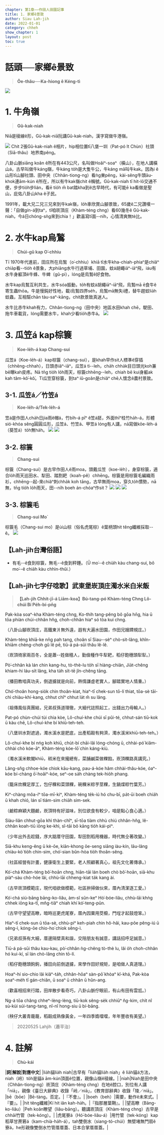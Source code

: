 ```yaml
---
chapter: 第1章——作田人田園記事
title: 1. 家鄉ê景致
author: Siau Lah-jih
date: 2022-01-01
category: chheh
show_chapter: 1
layout: post
toc: true
---
```


# 話頭──家鄉ê景致
> **Ōe-thâu──Ka-hiong ê Kéng-tì**

![](../too5/01/1-1-1.牛角嶺.jpg)

# 1. 牛角嶺 
> **Gû-kak-niah**

Niā是稜線ê形，Gû-kak-niā阮講Gû-kak-niah，漢字寫做牛港嶺。

![](../too5/01/1-1-2.牛角嶺.jpg)
Chit 2張Gû-kak-niah ê相片，hip相位置tī八堡一圳（Pat-pó It Chùn）社頭（Siā-thâu）地界南pêng。

八卦山脈siāng koân ê所在有443公尺，名叫做Hoâiⁿ-soaⁿ（橫山），在地人講橫山á，古早叫做牛káng嶺，牛káng to̍h是大隻牛公，牛káng mā叫牛kak。因為i ê山形tī山腳社頭、田中央（Chhân-tiong-ng）看ǹg東pêng，kài-sêng牛頭āu-khok連ām-kún ê所在，所以有牛kak嶺chit ê稱號。Gû-kak-niah tī hit-lō交通不便，步步tio̍h步lián，看ē tio̍h m̄ bat踏kha到ê古早時代，有可能ē ka看做是聖山，庇佑八卦山kha ê子民。

1991年，載大兄二兄三兄來到牛kak嶺，lo̍h車欣賞山腳景致，65歲ê二兄讚嘆一聲：「自做gín-á到taⁿ，tī咱崁頂庄（Khàm-téng chng）看60幾冬ê Gû-kak-niah，今á日chóng-sǹg來到chia！」歡喜寫tī面--ni̍h，心情清爽無tè比。

# 2. 水牛kap烏鶖
> **Chúi-gû kap O͘-chhiu**

Tī 1970年代進前，田庄所在烏鶖（o͘-chhiu）khiā tī水牛kha-chiah-phiaⁿ是chiâⁿ chia̍p看--tio̍h ê景象，大phiāng水牛行過草埔、田園，蚊á胡蠅iāⁿ-iāⁿ飛，iáu有水牛身軀頂ê牛蜂、牛蜱（gû-pi），lóng是烏鶖ê好食物。

水牛kap烏鶖互利共生，水牛sóa振動，to̍h有蚊á胡蠅iāⁿ-iāⁿ飛，烏鶖mā ē食牛ê寄生蟲thōa。牛是慢鈍好性地，載i烏鶖四界se̍h，烏鶖mā無失i禮，替牛趕蚊lia̍h蚊蟲，互相幫chān tàu-saⁿ-kāng，chit款景致真迷人。

水牛比赤牛khah有力，Chhân-tiong-ng（田中央）地區水田khah chē，駛田、拖牛車載貨，lóng需要水牛，khah少看tio̍h赤牛á。
![](../too5/01/1-2-2.水牛烏鶖.jpg)

# 3. 瓜笠á kap棕簑
> **Koe-le̍h-á kap Chang-sui**

瓜笠á（Koe-le̍h-á）kap棕簑（chang-sui），是khah早作sit人標準ê穿插（chhēng-chhah），日頭赤iāⁿ-iāⁿ，瓜笠á tì--leh，cha̍h chha̍k目日頭光koh兼bē曝kah皮疼。Nā tn̄g tio̍h lo̍h雨天，棕簑chhēng--leh，chiah bē kui身軀ak kah tâm-kô͘-kô͘。Tì瓜笠穿棕簑，到taⁿ iû-goân是chiâⁿ chē人懷念ê農村景致。

## 3-1. 瓜笠á／竹笠á
> **Koe-le̍h-á/Tek-le̍h-á**

笠á是作田人cha̍h日jia雨ê帽á，竹bi̍h-á pīⁿ ê笠á胚，外面thīⁿ桂竹ha̍h-á，形體sió-khóa sêng圓圓瓜形，瓜笠á、竹笠á、甲笠á lóng有人講，nā寫做kôe-le̍h-á（葵笠á）to̍h無ha̍h。
![](../too5/01/1-6-1.瓜笠仔.jpg)
![](../too5/01/1-6-2.竹笠仔.jpg)

## 3-2. 棕簑
> **Chang-sui**

棕簑（Chang-sui）是古早作田人ê雨moa，頭戴瓜笠（koe-le̍h），身穿棕簑，適合lo̍h雨天巡田水、犁田、踏割耙（koah-pê）chhēng。棕簑是用棕簑毛編織雨衫，chhēng--起-來chiâⁿ刺chha̍k koh tāng，古早無雨moa，穿久to̍h慣勢，nā無，tn̄g tio̍h lo̍h雨天，田--ni̍h boeh án-chóaⁿ作sit？
![](../too5/01/1-6-3.棕簑.jpg)
![](../too5/01/1-6-4.棕簑.jpg)
![](../too5/01/1-6-5.棕簑.jpg)

## 3-3. 棕簑毛
> **Chang-sui Mo͘**

棕簑毛（Chang-sui mo͘）是ùi山棕（俗名虎尾棕）ê葉柄頭hit têng纖維採取--ê。
![](../too5/01/1-6-6.棕樹.jpg)

## 【Lah-jih台灣俗語】
- 有毛--ê食到棕簑，無毛--ê食到秤錘。（Ū mo͘--ê chia̍h kàu chang-sui, bô mo͘--ê chia̍h kàu chhìn-thûi.）

## 【Lah-jih七字仔唸歌】武東堡崁頂庄濁水米白米飯
> **【Lah-jih Chhit-jī-á Liām-koa】Bú-tang-pó Khàm-téng Chng Lô-chúi Bí Pe̍h-bí-pn̄g**

Pak-kòa soaⁿ-kha Khàm-téng chng, Ko-thih tang-pêng bô gōa hn̄g,
hia ū tōa phiàn chúi-chhân hn̂g, choh-chhân hiaⁿ só tòa kui chng.

（八卦山腳崁頂庄，高鐵東爿無外遠，遐有大遍水田園，作田兄嫂蹛規庄。）

Khàm-téng khiā-ke nn̄g pah tang, choân sī Siau--sèⁿ chò-sit-lâng,
khîn-khiām chèng-choh gû lê pē, tiū-á pá-sūi thâu lê-lê.

（崁頂徛家兩百冬，全是蕭--姓做穡人，勤儉種作牛犁耙，稻仔飽穗頭犁犁。）

Pò͘-chhân kà lán chin kang-hu, tò-thè-lu to̍h sī hiàng-chiân,
Jia̍t-chêng khiam-hi láu-si̍t lâng, kha ta̍h si̍t-tē jîn-chêng tāng.

（播田教咱真功夫，倒退攄就是向前，熱情謙虛老實人，腳踏實地人情重。）

Chó͘-thoân hong-sio̍k chin thoân-kiat, hiaⁿ-tī chek-sun tō-lí thiat,
tōa-sè tāi-chì chiàu-khí-kang, chhut chîⁿ chhut la̍t m̄ su lâng.

（祖傳風俗真團結，兄弟叔孫道理徹，大細代誌照起工，出錢出力毋輸人。）

Pat-pó chùn-chúi tùi chia kòe, Lô-chuí-khe chúi sī pûi-té,
chhut-sán tiū-kok ū kàu chē, Lô-chuí-khe bí khiū-teh-teh.

（八堡圳水對遮過，濁水溪水是肥底，出產稻穀有夠濟，濁水溪米khiū-teh-teh。）

Lô-chuí-khe bí nńg koh khiū, chu̍t-bí chāi-lâi lóng-chóng ū,
chhài-pó͘ kiâm-chhài chò kóe-āⁿ, Khàm-téng kóe-lō͘ chin káng-kiù.

（濁水溪米軟閣khiū，秫米在來攏總有，菜脯鹹菜做粿餡，崁頂粿路真講究。）

Lâng-sn̂g chhoe-kóe chiok kāu-kang, pau-á-kóe hâm chhài-thâu-kóe,
óaⁿ-kóe bí-chàng ō͘-hoâiⁿ-kóe, seⁿ-oe sa̍h chàng tek-hio̍h phang.

（籠床炊粿足厚工，包仔粿和菜頭粿，碗粿米粽芋莖粿，生鍋煠粽竹葉芳。）

Kiⁿ-chàng môa-íⁿ tōa-mī-kiⁿ, Khàm-téng te̍k-iú hó chu-bī,
pa̍t-ūi boeh chia̍h ū khah chió, lán sī tiám-sim chia̍h sim-sek.

（鹼粽麻穎大麵鹼，崁頂特有好滋味，別位欲食有較少，咱是點心食心適。）

Siàu-liân chhut-gōa khì thàn-chîⁿ, sī-tōa tiàm chhù chiú chhân-hn̂g,
lê-chhân koah-tiū iōng ke-khì, sî-tāi bô kāng tio̍h kái-pìⁿ.

（少年出外去趁錢，序大踮厝守田園，犁田割稻用機器，時代無仝著改變。）

Siā-khu keng-êng ū kè-ōe, kiān-khong ōe-seng siāng iàu-kín,
lāu-lâng chiàu-kò͘ tio̍h chin-sim, chó͘-sian bûn-hòa tio̍h thoân-sêng.

（社區經營有計畫，健康衛生上要緊，老人照顧著真心，祖先文化著傳承。）

Kó͘-chá Khàm-téng bô͘-hoān chng, hiān-tāi lán boeh chò bô͘-hoān,
siā-khu piàⁿ-sàu chò-hóe lâi, chhù-lāi chheng-kiat ta̍k kang ài.

（古早崁頂模範庄，現代咱欲做模範，社區拚掃做伙來，厝內清潔逐工愛。）

Kó͘-chá siú-bāng bāng-ko-liâu, àm-sî sûn-keⁿ Hó͘-bóe-liâu,
chhù-lāi khǹg chhek iōng ka-tî, mn̂g-tiâⁿ chiah khí kó͘-teng-pūn.

（古早守望望高瞭，暗時巡更虎尾寮，厝內囥粟用茭櫥，門埕才起鼓燈笨。）

Hiaⁿ-tī chek-sun ū tōa-sè, chhù-piⁿ keh-piah chin hô-hâi,
kau-pôe pêng-iú ū sêng-ì, kóng-ōe chio-ho͘ chiok sêng-ì.

（兄弟叔孫有大細，厝邊隔壁真和諧，交陪朋友有誠意，講話招呼足誠意。）

Tiū-á pá-sūi thâu kau-kau, pò͘-chhân ǹg-chêng tò-thè lu,
lâi o̍h choh-chhân hó kui-kí, sī lán chò-lâng chin tō-lí.

（稻仔飽穗頭鉤鉤，播田向前倒退攄，來學作田好規矩，是咱做人真道理。）

Hoaⁿ-hí sio-chio lâi kiâⁿ-ta̍h, chhân-hōaⁿ sàn-pō͘ khòaⁿ kî-khá,
Pak-kòa soaⁿ-me̍h tī gán-chiân, ū soaⁿ ū chhân ū hûn-ang.

（歡喜相招來行踏，田岸散步看奇巧，八卦山脈佇眼前，有山有田有雲尪。）

Ng-á tōa châng chheⁿ-lèng-lèng, tiū-kok sêng-se̍k chhiūⁿ n̂g-kim,
chi̍t nî sù-kùi súi-tang-tang, nî-nî hong-siu ū bí-bāng.

（秧仔大叢青蘢蘢，稻穀成熟像黃金，一年四季媠噹噹，年年豐收有美望。）
> 20220525 Lahjih（蕭平治）

# 4. 註解
> **Chù-kái**

|**詞**|**解說**|**對應中文**|
|lia̍h貓lia̍h niah|古早有「lia̍h貓lia̍h niah」ê lia̍h貓á方法，niah（岭）to̍h是貓á ām-kún頂面ê位置，親像山嶺ê稜線。|
|niah|Niah是田中央（Chhân-tiong-ng）崁頂庄（Khàm-téng chng）在地ê腔口，別位有人講「niā」，親像《臺日大辭典》收錄「岭／niā」，《教育部辭典》收錄「陵／niā」。
|bē（bōe）|Bē-tàng，否定。|『不會』。|
|boeh（beh）|需要，動作ê未來式。|『要』。|
|hit têng纖維|Kí hit iân kah-ha̍h。|『指那層葉鞘』。|
|望高瞭（Bāng-ko-liâu）|Peh koân瞭望（liâu-bāng）。聽講崁頂庄（Khàm-téng chng）古早是chhāi竹管（tek-kóng）。|
|虎尾寮á（Hó͘-bóe-liâu-á）|用竹管（tek-kóng）kap稻草甘蔗箬á（kam-chià-ha̍h-á），tah雙倒水（siang-tó-chúi）無壁堵無門扇ê寮á，he形親像雙倒水竹管厝厝蓋、日本合掌厝厝蓋。|
